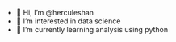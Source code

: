- 👋 Hi, I’m @herculeshan
- 👀 I’m interested in data science
- 🌱 I’m currently learning analysis using python

<!---
herculeshan/herculeshan is a ✨ special ✨ repository because its `README.md` (this file) appears on your GitHub profile.
You can click the Preview link to take a look at your changes.
--->
